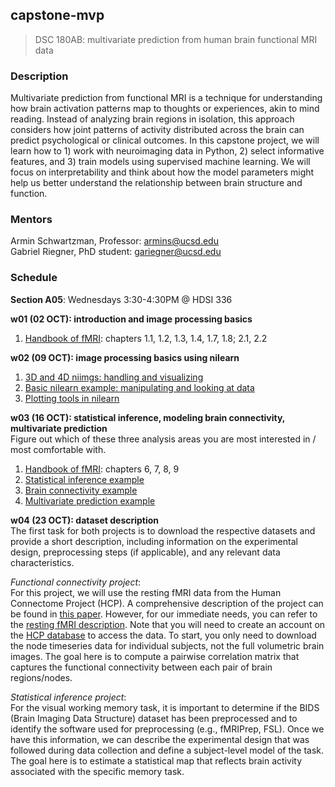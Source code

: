 ## capstone-mvp
> DSC 180AB: multivariate prediction from human brain functional MRI data

### Description
Multivariate prediction from functional MRI is a technique for understanding how brain activation patterns map to thoughts or experiences, akin to mind reading. Instead of analyzing brain regions in isolation, this approach considers how joint patterns of activity distributed across the brain can predict psychological or clinical outcomes. In this capstone project, we will learn how to 1) work with neuroimaging data in Python, 2) select informative features, and 3) train models using supervised machine learning. We will focus on interpretability and think about how the model parameters might help us better understand the relationship between brain structure and function.

### Mentors
Armin Schwartzman, Professor: armins@ucsd.edu  
Gabriel Riegner, PhD student: gariegner@ucsd.edu

### Schedule
**Section A05**: Wednesdays 3:30-4:30PM @ HDSI 336

**w01 (02 OCT): introduction and image processing basics**
1. [Handbook of fMRI](https://www.cs.mtsu.edu/~xyang/fMRIHandBook.pdf): chapters 1.1, 1.2, 1.3, 1.4, 1.7, 1.8; 2.1, 2.2

**w02 (09 OCT): image processing basics using nilearn**
1. [3D and 4D niimgs: handling and visualizing](https://nilearn.github.io/stable/auto_examples/00_tutorials/plot_3d_and_4d_niimg.html#sphx-glr-auto-examples-00-tutorials-plot-3d-and-4d-niimg-py)
2. [Basic nilearn example: manipulating and looking at data](https://nilearn.github.io/stable/auto_examples/00_tutorials/plot_nilearn_101.html#basic-nilearn-example-manipulating-and-looking-at-data)
3. [Plotting tools in nilearn](https://nilearn.github.io/stable/auto_examples/01_plotting/plot_demo_plotting.html)

**w03 (16 OCT): statistical inference, modeling brain connectivity, multivariate prediction**  
Figure out which of these three analysis areas you are most interested in / most comfortable with.
1. [Handbook of fMRI](https://www.cs.mtsu.edu/~xyang/fMRIHandBook.pdf): chapters 6, 7, 8, 9
2. [Statistical inference example](https://nilearn.github.io/stable/auto_examples/04_glm_first_level/plot_bids_features.html)
3. [Brain connectivity example](https://nilearn.github.io/stable/auto_examples/03_connectivity/plot_sphere_based_connectome.html)
4. [Multivariate prediction example](https://nilearn.github.io/stable/auto_examples/00_tutorials/plot_decoding_tutorial.html#sphx-glr-auto-examples-00-tutorials-plot-decoding-tutorial-py)

**w04 (23 OCT): dataset description**  
The first task for both projects is to download the respective datasets and provide a short description, including information on the experimental design, preprocessing steps (if applicable), and any relevant data characteristics. 

*Functional connectivity project*:  
For this project, we will use the resting fMRI data from the Human Connectome Project (HCP). A comprehensive description of the project can be found in [this paper](https://pmc.ncbi.nlm.nih.gov/articles/PMC3724347/). However, for our immediate needs, you can refer to the [resting fMRI description](https://www.humanconnectome.org/storage/app/media/documentation/s1200/HCP1200-DenseConnectome+PTN+Appendix-July2017.pdf). Note that you will need to create an account on the [HCP database](https://db.humanconnectome.org/app/template/Login.vm;jsessionid=67A8B8766DEEA4CF0597C483C9203BE2) to access the data. To start, you only need to download the node timeseries data for individual subjects, not the full volumetric brain images. The goal here is to compute a pairwise correlation matrix that captures the functional connectivity between each pair of brain regions/nodes.

*Statistical inference project*:  
For the visual working memory task, it is important to determine if the BIDS (Brain Imaging Data Structure) dataset has been preprocessed and to identify the software used for preprocessing (e.g., fMRIPrep, FSL). Once we have this information, we can describe the experimental design that was followed during data collection and define a subject-level model of the task. The goal here is to estimate a statistical map that reflects brain activity associated with the specific memory task.